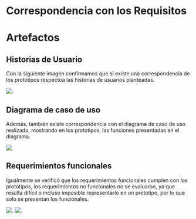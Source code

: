 
# Correspondencia con los Requisitos

# Artefactos
## Historias de Usuario

Con la siguiente imagen confirmamos que sí existe una correspondencia de los prototipos respectoa las historias de usuarios planteadas.


![.](https://33333.cdn.cke-cs.com/kSW7V9NHUXugvhoQeFaf/images/6a0cb90e62d6314ce0b5fff0419feda3856f70e2e4b68b3a.png)


## Diagrama de caso de uso

Además, también existe correspondencia con el diagrama de caso de uso realizado, mostrando en los prototipos, las funciones presentadas en el diagrama.

![](https://33333.cdn.cke-cs.com/kSW7V9NHUXugvhoQeFaf/images/0d9aa1758e5f01bf6d348e56cd9d3a6f618d275e223cafb5.jpeg)

## Requerimientos funcionales

Igualmente se verificó que los requerimientos funcionales cumplen con los prototipos, los 
requerimientos no funcionales no se evaluaron, ya que resulta difícil o incluso imposible 
representarlo en un prototipo, por lo que solo se presentan los funcionales.


![.](https://33333.cdn.cke-cs.com/kSW7V9NHUXugvhoQeFaf/images/b7c4262512af3223aa112d5bb824303239ae42c0ef60baf6.png)
![.](https://33333.cdn.cke-cs.com/kSW7V9NHUXugvhoQeFaf/images/121d33a6ae2cf9fbf30698190edc2e21d67290d616fb73a4.png)


